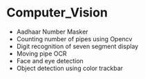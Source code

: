 # Computer_Vision
-  Aadhaar Number Masker
-  Counting number of pipes using Opencv
-  Digit recognition of seven segment display
-  Moving pipe OCR
-  Face and eye detection
-  Object detection using color trackbar


